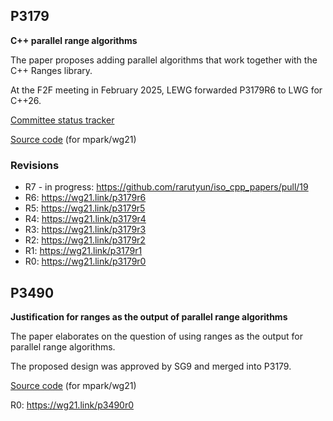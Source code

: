 ## P3179
**C++ parallel range algorithms**

The paper proposes adding parallel algorithms that work together with the C++ Ranges library.

At the F2F meeting in February 2025, LEWG forwarded P3179R6 to LWG for C++26.

[Committee status tracker](https://github.com/cplusplus/papers/issues/1815)

[Source code](P3179/P3179.md) (for mpark/wg21)

### Revisions

- R7 - in progress: https://github.com/rarutyun/iso_cpp_papers/pull/19
- R6: https://wg21.link/p3179r6
- R5: https://wg21.link/p3179r5
- R4: https://wg21.link/p3179r4
- R3: https://wg21.link/p3179r3
- R2: https://wg21.link/p3179r2
- R1: https://wg21.link/p3179r1
- R0: https://wg21.link/p3179r0


## P3490
**Justification for ranges as the output of parallel range algorithms**

The paper elaborates on the question of using ranges as the output for parallel range algorithms.

The proposed design was approved by SG9 and merged into P3179.

[Source code](P3490/P3490.md) (for mpark/wg21)

R0: https://wg21.link/p3490r0
